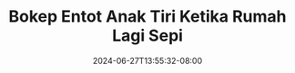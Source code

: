 --- 
title: "Bokep Entot Anak Tiri Ketika Rumah Lagi Sepi"
description: "nonton  video bokep Bokep Entot Anak Tiri Ketika Rumah Lagi Sepi   durasi panjang baru"
date: 2024-06-27T13:55:32-08:00
file_code: "yaocbkxfekuk"
draft: false
cover: "gvtkbpv8awlq37bo.jpg"
tags: ["Bokep", "Entot", "Anak", "Tiri", "Ketika", "Rumah", "Lagi", "Sepi", "bokep-indo", "bokep-viral", "bokep-ig"]
length: 691
fld_id: "1392276"
foldername: "anaktiri"
categories: ["anaktiri"]
views: 38
---